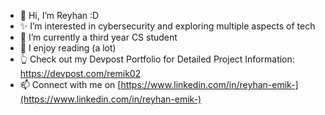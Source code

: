 - 👋 Hi, I’m Reyhan :D
- ✨ I’m interested in cybersecurity and exploring multiple aspects of tech
- 🌱 I’m currently a third year CS student
- 💞️ I enjoy reading (a lot)
- 👆 Check out my Devpost Portfolio for Detailed Project Information: https://devpost.com/remik02
- 📫 Connect with me on [https://www.linkedin.com/in/reyhan-emik-](https://www.linkedin.com/in/reyhan-emik-)

<!---
remik11/remik11 is a ✨ special ✨ repository because its `README.md` (this file) appears on your GitHub profile.
You can click the Preview link to take a look at your changes.
--->

